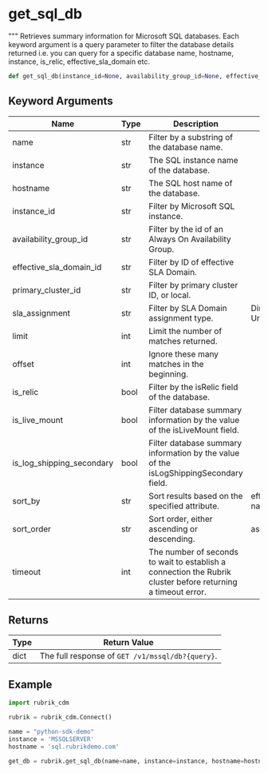 # get_sql_db

""" Retrieves summary information for Microsoft SQL databases. Each keyword argument is a query parameter to filter the database details returned i.e. you can query for a specific database name, hostname, instance, is_relic, effective_sla_domain etc.
```py
def get_sql_db(instance_id=None, availability_group_id=None, effective_sla_domain_id=None, primary_cluster_id=None, name=None, instance=None, hostname=None, sla_assignment=None, limit=None, offset=None,  is_relic=None, is_live_mount=None, is_log_shipping_secondary=None, sort_by=None, sort_order=None, timeout=15)
```

## Keyword Arguments
| Name                      | Type | Description                                                                 | Choices | Default |
|---------------------------|------|-----------------------------------------------------------------------------|---------|---------|
| name                      | str  | Filter by a substring of the database name.                                 |         |         |
| instance                  | str  | The SQL instance name of the database.                                      |         |         |
| hostname                  | str  | The SQL host name of the database.                                          |         |         |
| instance_id               | str  | Filter by Microsoft SQL instance.                                           |         |         |
| availability_group_id     | str  | Filter by the id of an Always On Availability Group.                        |         |         |
| effective_sla_domain_id   | str  | Filter by ID of effective SLA Domain.                                       |         |         |
| primary_cluster_id        | str  | Filter by primary cluster ID, or local.                                     |         |         |
| sla_assignment            | str  | Filter by SLA Domain assignment type.                                       |Direct, Derived, Unassigned |         |
| limit                     | int  | Limit the number of matches returned.                                       |         |         |
| offset                    | int  | Ignore these many matches in the beginning.                                 |         |         |
| is_relic                  | bool | Filter by the isRelic field of the database.                                |         |         |
| is_live_mount             | bool | Filter database summary information by the value of the isLiveMount field.  |         |         |
| is_log_shipping_secondary | bool | Filter database summary information by the value of the isLogShippingSecondary field.|         |         |
| sort_by                   | str  | Sort results based on the specified attribute.                              | effectiveSlaDomainName, name |         |
| sort_order                | str  | Sort order, either ascending or descending.                                 | asc, desc |         |
| timeout                   | int  | The number of seconds to wait to establish a connection the Rubrik cluster before returning a timeout error. |         |    15     |

## Returns
| Type | Return Value                                                                                  |
|------|-----------------------------------------------------------------------------------------------|
| dict | The full response of `GET /v1/mssql/db?{query}`.                                              |
## Example
```py
import rubrik_cdm

rubrik = rubrik_cdm.Connect()

name = "python-sdk-demo"
instance = 'MSSQLSERVER'
hostname = 'sql.rubrikdemo.com'

get_db = rubrik.get_sql_db(name=name, instance=instance, hostname=hostname)
```